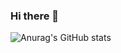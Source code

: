 ### Hi there 👋

![Anurag's GitHub stats](https://github-readme-stats.vercel.app/api?username=Fah4d&show_icons=true&theme=dark)

